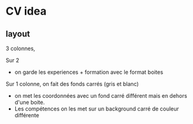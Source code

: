 # CV idea

## layout

3 colonnes,

Sur 2
- on garde les experiences + formation avec le format boites

Sur 1 colonne, on fait des fonds carrés (gris et blanc)
- on met les coordonnées avec un fond carré différent mais en dehors d'une boite.
- Les compétences on les met sur un background carré de couleur différente
